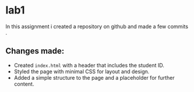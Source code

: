 # lab1

In this assignment i created a repository on  github and made a few commits .

## Changes made:
- Created `index.html` with a header that includes the student ID.
- Styled the page with minimal CSS for layout and design.
- Added a simple structure to the page and a placeholder for further content.